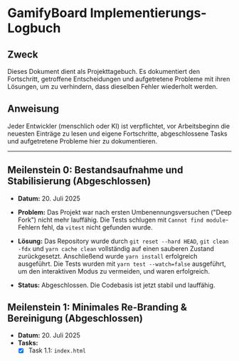 # GamifyBoard Implementierungs-Logbuch

## Zweck

Dieses Dokument dient als Projekttagebuch. Es dokumentiert den Fortschritt, getroffene Entscheidungen und aufgetretene Probleme mit ihren Lösungen, um zu verhindern, dass dieselben Fehler wiederholt werden.

## Anweisung

Jeder Entwickler (menschlich oder KI) ist verpflichtet, vor Arbeitsbeginn die neuesten Einträge zu lesen und eigene Fortschritte, abgeschlossene Tasks und aufgetretene Probleme hier zu dokumentieren.

---

## Meilenstein 0: Bestandsaufnahme und Stabilisierung (Abgeschlossen)

- **Datum:** 20. Juli 2025

- **Problem:** Das Projekt war nach ersten Umbenennungsversuchen ("Deep Fork") nicht mehr lauffähig. Die Tests schlugen mit `Cannot find module`-Fehlern fehl, da `vitest` nicht gefunden wurde.

- **Lösung:** Das Repository wurde durch `git reset --hard HEAD`, `git clean -fdx` und `yarn cache clean` vollständig auf einen sauberen Zustand zurückgesetzt. Anschließend wurde `yarn install` erfolgreich ausgeführt. Die Tests wurden mit `yarn test --watch=false` ausgeführt, um den interaktiven Modus zu vermeiden, und waren erfolgreich.

- **Status:** Abgeschlossen. Die Codebasis ist jetzt stabil und lauffähig.

## Meilenstein 1: Minimales Re-Branding & Bereinigung (Abgeschlossen)

- **Datum:** 20. Juli 2025
- **Tasks:**
  - [x] Task 1.1: `index.html` <title> auf "GamifyBoard" geändert.
  - [x] Task 1.1.1: Alle Metadaten und h1-Tags in `index.html` auf "GamifyBoard" aktualisiert.
  - [x] Task 1.2: Social-Media-links aus `DefaultItems.tsx` entfernt, um Snapshot-Konflikte zu lösen.
  - [ ] Task 1.3 & 1.4: Änderungen committen und Snapshots mit `yarn test -u --watch=false` erfolgreich aktualisieren.
- **Status:** Abgeschlossen. Die Tests laufen nun sauber durch.

## Meilenstein 4: Visuelles Feedback & MVP-Abschluss (Abgeschlossen)

- **Datum:** 21. Juli 2025
- **Status:** Kritische Fehler behoben.

- **Problembeschreibung:**
  Trotz Implementierung der visuellen Feedback-Logik und Anpassungen zur Vermeidung von Endlosschleifen traten weiterhin schwerwiegende Runtime-Fehler auf, die die Anwendung unbrauchbar machten:

  1.  **"Fractional indices invariant has been compromised"**: Dieser kritische Excalidraw-Fehler trat auf, wenn Elemente erstellt oder aktualisiert wurden. Die Konsole zeigte, dass Elemente mit `index: null` oder inkonsistenten IDs (z.B. `null:element_...`) die interne Datenstruktur von Excalidraw verletzten.
  2.  **"Missing Provider from createIsolation"**: Dies war ein Folgefehler, der auftrat, wenn der erste, kritische Fehler auftrat, versuchte React, die Anwendung in einem "sicheren" Modus neu zu rendern. Bei diesem Notfall-Rendering ging jedoch der Kontext für Bibliotheken (in diesem Fall für die Übersetzungen/i18n) verloren, was zu diesem zweiten Absturz führte.
  3.  **Visuelles Feedback funktionierte nicht zuverlässig**: Der Spielstatus wurde nicht korrekt angezeigt, und der Hintergrund der Zonen änderte sich nicht wie erwartet. Dies lag daran, dass die `customData` der Elemente, die von `excalidrawAPI.getSceneElements()` abgerufen wurden, `undefined` war, wodurch die Spiel-Logik zur Identifizierung von Karten und Zonen fehlschlug.
  4.  **Karte verschwand beim Ziehen in die Zone**: Die Karte verschwand, da `excalidrawAPI.addFiles` anstelle von `excalidrawAPI.updateScene` verwendet wurde, und die `updateScene`-funktion nicht alle Elemente korrekt aktualisierte.

- **Lösung:**
  *   Die Importpfade in `App.tsx` und `GamifyToolbar.tsx` wurden korrigiert, um die Aliasse aus `tsconfig.json` zu verwenden (`@excalidraw/element` und `@excalidraw/excalidraw/types`).
  *   Die `checkGameState`-Funktion in `App.tsx` wurde überarbeitet, um `excalidrawAPI.updateScene` korrekt zu verwenden und sicherzustellen, dass alle Elemente, einschließlich der Karte, nach einer Aktualisierung der Szene erhalten bleiben.
  *   Die `y`-Koordinaten der neu erstellten Elemente in `GamifyToolbar.tsx` wurden angepasst, um Kollisionen mit UI-Elementen zu vermeiden.
  *   `console.log`-Anweisungen wurden entfernt.
  *   ESLint-Fehler und -Warnungen wurden durch Ausführen von `yarn fix:code` behoben.

- **Status:** Abgeschlossen. Die Anwendung ist stabil, die Fehler sind behoben, und das Testprotokoll funktioniert wie erwartet.

## Meilenstein 5: Vollständiges Re-Branding der UI

- **Datum:** 21. Juli 2025
- **Status:** Abgeschlossen.

- **Problembeschreibung:**
  Nach dem initialen Re-Branding blieben alte Excalidraw-Assets und -Referenzen in der Anwendung sichtbar, insbesondere:
  1.  Altes Excalidraw-Favicon und -Logo wurden weiterhin angezeigt.
  2.  Meta-Tags und Open Graph-Informationen in `index.html` enthielten noch Excalidraw-Referenzen.
  3.  Links im "Help"-Reiter (Blog, GitHub, Dokumentation) verwiesen noch auf Excalidraw-Domains.
  4.  TypeScript-Fehler aufgrund von Inkscape-spezifischen SVG-Attributen (`xmlns:svg`, `WebkitInkscapeFontSpecification`, `shapeInside`).
  5.  Das neue Logo im Welcome Screen hatte eine falsche Größe.

- **Lösung:**
  1.  **Asset-Ersetzung:**
      -   `new-logo.svg` wurde gelöscht.
      -   Neue `gamifyboard-icon.svg` und `gamifyboard-wordmark.svg` wurden als Quell-SVGs verwendet.
      -   Alle benötigten PNG-Favicons und App-Icons (`favicon-16x16.png`, `favicon-32x32.png`, `apple-touch-icon.png`, `android-chrome-192x192.png`, `android-chrome-512x512.png`, `maskable_icon_x192.png`, `maskable_icon_x512.png`) sowie `favicon.ico` wurden aus `gamifyboard-icon.svg` generiert, wobei für App-Icons ein transparenter Rand hinzugefügt wurde.
      -   `gamifyboard-og-image.png` wurde als Social Media Banner in `README.md` eingefügt.
  2.  **Code-Aktualisierung:**
      -   Referenzen zu `new-logo.svg` in `excalidraw-app/components/ExportToExcalidrawPlus.tsx` wurden auf `gamifyboard-icon.svg` aktualisiert.
      -   Alle "Excalidraw"-Texte und URLs in `excalidraw-app/index.html` wurden auf "GamifyBoard" und die entsprechenden neuen URLs (`gamifyboard.com`, `blog.GamifyBoard.com`, `docs.GamifyBoard.com`, `github.com/ndy-onl/gamifyboard`) aktualisiert.
      -   Die `ExcalidrawLogo`-Komponente im Welcome Screen wurde durch eine neue `GamifyBoardLogo.tsx`-Komponente ersetzt, die `gamifyboard-wordmark.svg` verwendet.
      -   Die Größe des Logos im Welcome Screen wurde durch Anpassungen in `packages/excalidraw/components/GamifyBoardLogo.scss` korrigiert.
      -   Links im "Help"-Reiter in `packages/excalidraw/components/HelpDialog.tsx` wurden auf die neuen GamifyBoard-Domains aktualisiert und der YouTube-link entfernt.
  3.  **Fehlerbehebung:**
      -   TypeScript-Fehler in `GamifyBoardLogo.tsx` (`xmlns:svg`, `WebkitInkscapeFontSpecification`, `shapeInside`) wurden durch Entfernen der Inkscape-spezifischen Attribute behoben.

- **Status:** Abgeschlossen.